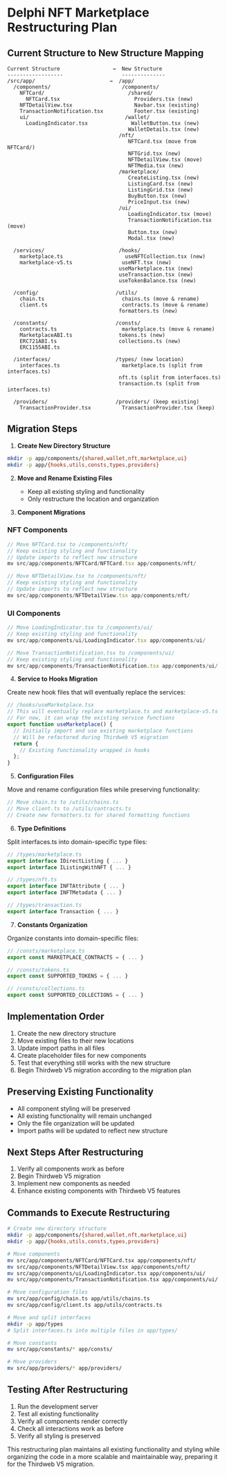 # Delphi NFT Marketplace Restructuring Plan

## Current Structure to New Structure Mapping

```
Current Structure                 →  New Structure
------------------                   --------------
/src/app/                        →  /app/
  /components/                       /components/
    NFTCard/                           /shared/
      NFTCard.tsx                        Providers.tsx (new)
    NFTDetailView.tsx                    Navbar.tsx (existing)
    TransactionNotification.tsx          Footer.tsx (existing)
    ui/                               /wallet/
      LoadingIndicator.tsx              WalletButton.tsx (new)
                                       WalletDetails.tsx (new)
                                    /nft/
                                       NFTCard.tsx (move from NFTCard/)
                                       NFTGrid.tsx (new)
                                       NFTDetailView.tsx (move)
                                       NFTMedia.tsx (new)
                                    /marketplace/
                                       CreateListing.tsx (new)
                                       ListingCard.tsx (new)
                                       ListingGrid.tsx (new)
                                       BuyButton.tsx (new)
                                       PriceInput.tsx (new)
                                    /ui/
                                       LoadingIndicator.tsx (move)
                                       TransactionNotification.tsx (move)
                                       Button.tsx (new)
                                       Modal.tsx (new)

  /services/                        /hooks/
    marketplace.ts                    useNFTCollection.tsx (new)
    marketplace-v5.ts                useNFT.tsx (new)
                                    useMarketplace.tsx (new)
                                    useTransaction.tsx (new)
                                    useTokenBalance.tsx (new)

  /config/                         /utils/
    chain.ts                         chains.ts (move & rename)
    client.ts                        contracts.ts (move & rename)
                                    formatters.ts (new)

  /constants/                      /consts/
    contracts.ts                     marketplace.ts (move & rename)
    MarketplaceABI.ts               tokens.ts (new)
    ERC721ABI.ts                    collections.ts (new)
    ERC1155ABI.ts

  /interfaces/                     /types/ (new location)
    interfaces.ts                    marketplace.ts (split from interfaces.ts)
                                    nft.ts (split from interfaces.ts)
                                    transaction.ts (split from interfaces.ts)

  /providers/                      /providers/ (keep existing)
    TransactionProvider.tsx          TransactionProvider.tsx (keep)
```

## Migration Steps

1. **Create New Directory Structure**
```bash
mkdir -p app/components/{shared,wallet,nft,marketplace,ui}
mkdir -p app/{hooks,utils,consts,types,providers}
```

2. **Move and Rename Existing Files**
   - Keep all existing styling and functionality
   - Only restructure the location and organization

3. **Component Migrations**

### NFT Components
```typescript
// Move NFTCard.tsx to /components/nft/
// Keep existing styling and functionality
// Update imports to reflect new structure
mv src/app/components/NFTCard/NFTCard.tsx app/components/nft/

// Move NFTDetailView.tsx to /components/nft/
// Keep existing styling and functionality
// Update imports to reflect new structure
mv src/app/components/NFTDetailView.tsx app/components/nft/
```

### UI Components
```typescript
// Move LoadingIndicator.tsx to /components/ui/
// Keep existing styling and functionality
mv src/app/components/ui/LoadingIndicator.tsx app/components/ui/

// Move TransactionNotification.tsx to /components/ui/
// Keep existing styling and functionality
mv src/app/components/TransactionNotification.tsx app/components/ui/
```

4. **Service to Hooks Migration**

Create new hook files that will eventually replace the services:
```typescript
// /hooks/useMarketplace.tsx
// This will eventually replace marketplace.ts and marketplace-v5.ts
// For now, it can wrap the existing service functions
export function useMarketplace() {
  // Initially import and use existing marketplace functions
  // Will be refactored during Thirdweb V5 migration
  return {
    // Existing functionality wrapped in hooks
  };
}
```

5. **Configuration Files**

Move and rename configuration files while preserving functionality:
```typescript
// Move chain.ts to /utils/chains.ts
// Move client.ts to /utils/contracts.ts
// Create new formatters.ts for shared formatting functions
```

6. **Type Definitions**

Split interfaces.ts into domain-specific type files:
```typescript
// /types/marketplace.ts
export interface IDirectListing { ... }
export interface IListingWithNFT { ... }

// /types/nft.ts
export interface INFTAttribute { ... }
export interface INFTMetadata { ... }

// /types/transaction.ts
export interface Transaction { ... }
```

7. **Constants Organization**

Organize constants into domain-specific files:
```typescript
// /consts/marketplace.ts
export const MARKETPLACE_CONTRACTS = { ... }

// /consts/tokens.ts
export const SUPPORTED_TOKENS = { ... }

// /consts/collections.ts
export const SUPPORTED_COLLECTIONS = { ... }
```

## Implementation Order

1. Create the new directory structure
2. Move existing files to their new locations
3. Update import paths in all files
4. Create placeholder files for new components
5. Test that everything still works with the new structure
6. Begin Thirdweb V5 migration according to the migration plan

## Preserving Existing Functionality

- All component styling will be preserved
- All existing functionality will remain unchanged
- Only the file organization will be updated
- Import paths will be updated to reflect new structure

## Next Steps After Restructuring

1. Verify all components work as before
2. Begin Thirdweb V5 migration
3. Implement new components as needed
4. Enhance existing components with Thirdweb V5 features

## Commands to Execute Restructuring

```bash
# Create new directory structure
mkdir -p app/components/{shared,wallet,nft,marketplace,ui}
mkdir -p app/{hooks,utils,consts,types,providers}

# Move components
mv src/app/components/NFTCard/NFTCard.tsx app/components/nft/
mv src/app/components/NFTDetailView.tsx app/components/nft/
mv src/app/components/ui/LoadingIndicator.tsx app/components/ui/
mv src/app/components/TransactionNotification.tsx app/components/ui/

# Move configuration files
mv src/app/config/chain.ts app/utils/chains.ts
mv src/app/config/client.ts app/utils/contracts.ts

# Move and split interfaces
mkdir -p app/types
# Split interfaces.ts into multiple files in app/types/

# Move constants
mv src/app/constants/* app/consts/

# Move providers
mv src/app/providers/* app/providers/
```

## Testing After Restructuring

1. Run the development server
2. Test all existing functionality
3. Verify all components render correctly
4. Check all interactions work as before
5. Verify all styling is preserved

This restructuring plan maintains all existing functionality and styling while organizing the code in a more scalable and maintainable way, preparing it for the Thirdweb V5 migration. 